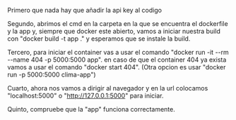 Primero que nada hay que añadir la api key al codigo

Segundo, abrimos el cmd en la carpeta en la que se encuentra el dockerfile y la app y, siempre que docker este abierto, vamos a iniciar nuestra build con "docker build -t app ." y esperamos que se instale la build.

Tercero, para iniciar el container vas a usar el comando "docker run -it --rm --name 404 -p 5000:5000 app". en caso de que el container 404 ya exista vamos a usar el comando "docker start 404". (Otra opcion es usar "docker run -p 5000:5000 clima-app")

Cuarto, ahora nos vamos a dirigir al navegador y en la url colocamos "localhost:5000" o "http://127.0.0.1:5000" para iniciar.

Quinto, compruebe que la "app" funciona correctamente.